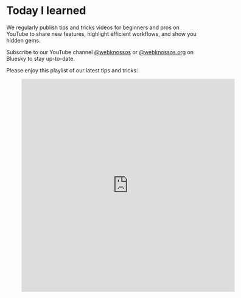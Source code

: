 # Today I learned

We regularly publish tips and tricks videos for beginners and pros on YouTube to share new features, highlight efficient workflows, and show you hidden gems.

Subscribe to our YouTube channel [@webknossos](https://www.youtube.com/@webknossos) or [@webknossos.org](https://bsky.app/profile/webknossos.org) on Bluesky to stay up-to-date. 

Please enjoy this playlist of our latest tips and tricks:

<figure class="video_container">
  <iframe width="560" height="560" src="https://www.youtube-nocookie.com/embed/videoseries?si=CqXiVKkxxFU8uETH&amp;list=PLpizOgyiA4kEGKFRQFOgjucZCKtI2GUZY&autoplay=1&loop=1&mute=1" title="YouTube video player" frameborder="0" allow="accelerometer; autoplay; clipboard-write; encrypted-media; gyroscope; picture-in-picture; web-share" referrerpolicy="strict-origin-when-cross-origin" allowfullscreen></iframe>
</figure>